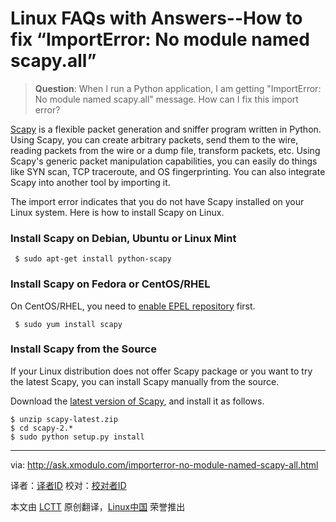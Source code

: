 Linux FAQs with Answers--How to fix “ImportError: No module named scapy.all”
================================================================================
> **Question**: When I run a Python application, I am getting "ImportError: No module named scapy.all" message. How can I fix this import error? 

[Scapy][1] is a flexible packet generation and sniffer program written in Python. Using Scapy, you can create arbitrary packets, send them to the wire, reading packets from the wire or a dump file, transform packets, etc. Using Scapy's generic packet manipulation capabilities, you can easily do things like SYN scan, TCP traceroute, and OS fingerprinting. You can also integrate Scapy into another tool by importing it.

The import error indicates that you do not have Scapy installed on your Linux system. Here is how to install Scapy on Linux.

### Install Scapy on Debian, Ubuntu or Linux Mint ###

     $ sudo apt-get install python-scapy 

### Install Scapy on Fedora or CentOS/RHEL ###

On CentOS/RHEL, you need to [enable EPEL repository][2] first.

     $ sudo yum install scapy 

### Install Scapy from the Source ###

If your Linux distribution does not offer Scapy package or you want to try the latest Scapy, you can install Scapy manually from the source.

Download the [latest version of Scapy][3], and install it as follows.

    $ unzip scapy-latest.zip
    $ cd scapy-2.*
    $ sudo python setup.py install 

--------------------------------------------------------------------------------

via: http://ask.xmodulo.com/importerror-no-module-named-scapy-all.html

译者：[译者ID](https://github.com/译者ID)
校对：[校对者ID](https://github.com/校对者ID)

本文由 [LCTT](https://github.com/LCTT/TranslateProject) 原创翻译，[Linux中国](http://linux.cn/) 荣誉推出

[1]:http://www.secdev.org/projects/scapy/
[2]:http://xmodulo.com/how-to-set-up-epel-repository-on-centos.html
[3]:http://scapy.net/